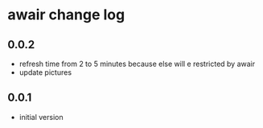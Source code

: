# awair change log

## 0.0.2 
- refresh time from 2 to 5 minutes because else will e restricted by awair
- update pictures

## 0.0.1 
- initial version